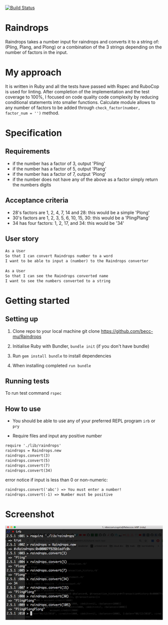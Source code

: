 [![Build Status](https://travis-ci.org/becc-mu/Raindrops.svg?branch=master)](https://travis-ci.org/becc-mu/Raindrops)

# Raindrops

Raindrops takes a number input for raindrops and converts it to a string of: (Pling, Plang, and Plong) or a combination of the 3 strings depending on the number of factors in the input.

# My approach

It is written in Ruby and all the tests have passed with Rspec and RuboCop is used for linting.
After completion of the implementation and the test coverage to 100%, I focused on code quality code complexity by reducing conditional statements into smaller functions. Calculate module allows to any number of factors to be added through `check_factor(number, factor_num = '')` method.


# Specification

## Requirements
* if the number has a factor of 3, output 'Pling'
* if the number has a factor of 5, output 'Plang'
* if the number has a factor of 7, output 'Plong'
* if the number does not have any of the above as a factor simply return the numbers digits

## Acceptance criteria

* 28's factors are 1, 2, 4, 7, 14 and 28: this would be a simple 'Plong'
* 30's factors are 1, 2, 3, 5, 6, 10, 15, 30: this would be a 'PlingPlang'
* 34 has four factors: 1, 2, 17, and 34: this would be '34'

## User story

```
As a User
So that I can convert Raindrops number to a word
I want to be able to input a (number) to the Raindrops converter

As a User
So that I can see the Raindrops converted name
I want to see the numbers converted to a string
```


# Getting started

## Setting up

1. Clone repo to your local machine git clone https://github.com/becc-mu/Raindrops
2.  Initialise Ruby with Bundler, `bundle init` (if you don't have bundle)

3. Run `gem install bundle` to install dependencies

4. When installing completed `run bundle`

## Running tests
To run test command `rspec`

## How to use
* You should be able to use any of your preferred REPL program `irb` or `pry`

* Require files and input any positive number

```
require './lib/raindrops'
raindrops = Raindrops.new
raindrops.convert(3)
raindrops.convert(5)
raindrops.convert(7)
raindrops.convert(34)

```
error notice if input is less than 0 or non-numeric:

```
raindrops.convert('abc') => You must enter a number!
raindrops.convert(-1) => Number must be positive

```
# Screenshot

![](https://github.com/becc-mu/Raindrops/blob/master/public/Screen%20Shot%20.png)
